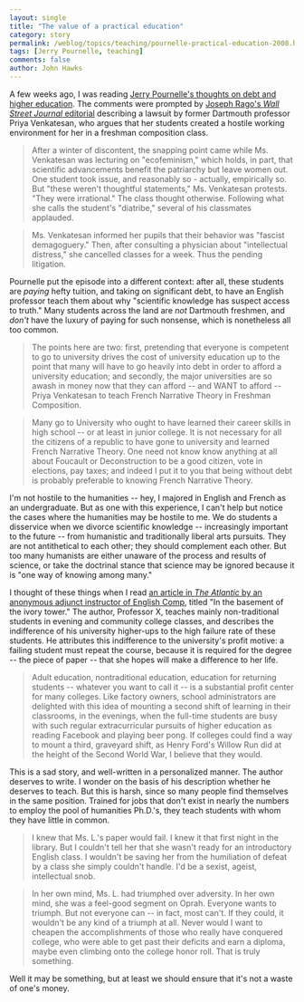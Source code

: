 ```yaml
---
layout: single 
title: "The value of a practical education" 
category: story
permalink: /weblog/topics/teaching/pournelle-practical-education-2008.html
tags: [Jerry Pournelle, teaching] 
comments: false 
author: John Hawks 
---
```



A few weeks ago, I was reading <a href="http://www.jerrypournelle.com/view/2008/Q2/view517.html#Monday">Jerry Pournelle's thoughts on debt and higher education</a>. The comments were prompted by <a href="http://online.wsj.com/article/SB120995103004666569.html?mod=opinion_main_commentaries">Joseph Rago's <i>Wall Street Journal</i> editorial</a> describing a lawsuit by former Dartmouth professor Priya Venkatesan, who argues that her students created a hostile working environment for her in a freshman composition class. 

<blockquote>After a winter of discontent, the snapping point came while Ms. Venkatesan was lecturing on "ecofeminism," which holds, in part, that scientific advancements benefit the patriarchy but leave women out. One student took issue, and reasonably so - actually, empirically so. But "these weren't thoughtful statements," Ms. Venkatesan protests. "They were irrational." The class thought otherwise. Following what she calls the student's "diatribe," several of his classmates applauded.</blockquote>

<blockquote>Ms. Venkatesan informed her pupils that their behavior was "fascist demagoguery." Then, after consulting a physician about "intellectual distress," she cancelled classes for a week. Thus the pending litigation.</blockquote>

Pournelle put the episode into a different context: after all, these students are <i>paying</i> hefty tuition, and taking on significant debt, to have an English professor teach them about why "scientific knowledge has suspect access to truth." Many students across the land are <i>not</i> Dartmouth freshmen, and <i>don't</i> have the luxury of paying for such nonsense, which is nonetheless all too common. 

<blockquote>The points here are two: first, pretending that everyone is competent to go to university drives the cost of university education up to the point that many will have to go heavily into debt in order to afford a university education; and secondly, the major universities are so awash in money now that they can afford -- and WANT to afford -- Priya Venkatesan to teach French Narrative Theory in Freshman Composition.</blockquote>

<blockquote>Many go to University who ought to have learned their career skills in high school -- or at least in junior college. It is not necessary for all the citizens of a republic to have gone to university and learned French Narrative Theory. One need not know know anything at all about Foucault or Deconstruction to be a good citizen, vote in elections, pay taxes; and indeed I put it to you that being without debt is probably preferable to knowing French Narrative Theory.</blockquote>

I'm not hostile to the humanities -- hey, I majored in English and French as an undergraduate. But as one with this experience, I can't help but notice the cases where the humanities may be hostile to me. We do students a disservice when we divorce scientific knowledge -- increasingly important to the future -- from humanistic and traditionally liberal arts pursuits. They are not antithetical to each other; they should complement each other. But too many humanists are either unaware of the process and results of science, or take the doctrinal stance that science may be ignored because it is "one way of knowing among many." 


I thought of these things when I read <a href="http://www.theatlantic.com/doc/200806/college">an article in <I>The Atlantic</i> by an anonymous adjunct instructor of English Comp</a>, titled "In the basement of the ivory tower." The author, Professor X, teaches mainly non-traditional students in evening and community college classes, and describes the indifference of his university higher-ups to the high failure rate of these students. He attributes this indifference to the university's profit motive: a failing student must repeat the course, because it is required for the degree -- the piece of paper -- that she hopes will make a difference to her life. 

<blockquote>Adult education, nontraditional education, education for returning students -- whatever you want to call it -- is a substantial profit center for many colleges. Like factory owners, school administrators are delighted with this idea of mounting a second shift of learning in their classrooms, in the evenings, when the full-time students are busy with such regular extracurricular pursuits of higher education as reading Facebook and playing beer pong. If colleges could find a way to mount a third, graveyard shift, as Henry Ford's Willow Run did at the height of the Second World War, I believe that they would.</blockquote>

This is a sad story, and well-written in a personalized manner. The author deserves to write. I wonder on the basis of his description whether he deserves to teach. But this is harsh, since so many people find themselves in the same position. Trained for jobs that don't exist in nearly the numbers to employ the  pool of humanities Ph.D.'s, they teach students with whom they have little in common. 

<blockquote>I knew that Ms. L.'s paper would fail. I knew it that first night in the library. But I couldn't tell her that she wasn't ready for an introductory English class. I wouldn't be saving her from the humiliation of defeat by a class she simply couldn't handle. I'd be a sexist, ageist, intellectual snob.</blockquote>

<blockquote>In her own mind, Ms. L. had triumphed over adversity. In her own mind, she was a feel-good segment on Oprah. Everyone wants to triumph. But not everyone can -- in fact, most can't. If they could, it wouldn't be any kind of a triumph at all. Never would I want to cheapen the accomplishments of those who really have conquered college, who were able to get past their deficits and earn a diploma, maybe even climbing onto the college honor roll. That is truly something.</blockquote>

Well it may be something, but at least we should ensure that it's not a waste of one's money. 

